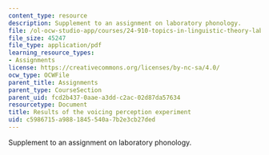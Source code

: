 ```yaml
---
content_type: resource
description: Supplement to an assignment on laboratory phonology.
file: /ol-ocw-studio-app/courses/24-910-topics-in-linguistic-theory-laboratory-phonology-spring-2007/c5986715a9881845540a7b2e3cb27ded_statistics.pdf
file_size: 45247
file_type: application/pdf
learning_resource_types:
- Assignments
license: https://creativecommons.org/licenses/by-nc-sa/4.0/
ocw_type: OCWFile
parent_title: Assignments
parent_type: CourseSection
parent_uid: fcd2b437-0aae-a3dd-c2ac-02d87da57634
resourcetype: Document
title: Results of the voicing perception experiment
uid: c5986715-a988-1845-540a-7b2e3cb27ded
---
```

Supplement to an assignment on laboratory phonology.